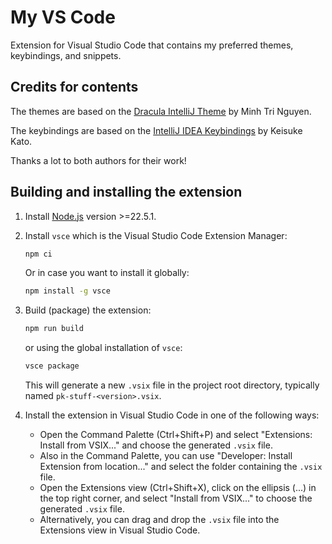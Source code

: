 # My VS Code

Extension for Visual Studio Code that contains my preferred themes, keybindings, and snippets.

## Credits for contents

The themes are based on the [Dracula IntelliJ Theme](https://github.com/kevinvn1709/vscode-dracula-color-theme) by Minh Tri Nguyen.

The keybindings are based on the [IntelliJ IDEA Keybindings](https://github.com/kasecato/vscode-intellij-idea-keybindings) by Keisuke Kato.

Thanks a lot to both authors for their work!

## Building and installing the extension

1. Install [Node.js](https://nodejs.org/en/download/) version >=22.5.1.

2. Install `vsce` which is the Visual Studio Code Extension Manager:

   ```bash
   npm ci
   ```

   Or in case you want to install it globally:

   ```bash
   npm install -g vsce
   ```

3. Build (package) the extension:

   ```bash
   npm run build
   ```

   or using the global installation of `vsce`:

   ```bash
   vsce package
   ```

   This will generate a new `.vsix` file in the project root directory, typically named `pk-stuff-<version>.vsix`.

4. Install the extension in Visual Studio Code in one of the following ways:

   - Open the Command Palette (Ctrl+Shift+P) and select "Extensions: Install from VSIX..." and choose the generated `.vsix` file.
   - Also in the Command Palette, you can use "Developer: Install Extension from location..." and select the folder containing the `.vsix` file.
   - Open the Extensions view (Ctrl+Shift+X), click on the ellipsis (...) in the top right corner, and select "Install from VSIX..." to choose the generated `.vsix` file.
   - Alternatively, you can drag and drop the `.vsix` file into the Extensions view in Visual Studio Code.
